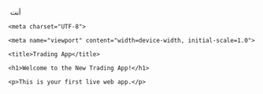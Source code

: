 ​
أنت
​
<!DOCTYPE html>

<html lang="en">

<head>

    <meta charset="UTF-8">

    <meta name="viewport" content="width=device-width, initial-scale=1.0">

    <title>Trading App</title>

</head>

<body>

    <h1>Welcome to the New Trading App!</h1>

    <p>This is your first live web app.</p>

</body>

</html>
